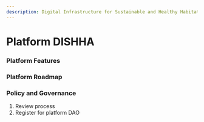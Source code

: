 ```yaml
---
description: Digital Infrastructure for Sustainable and Healthy Habitats
---
```


# Platform DISHHA

### Platform Features



### Platform Roadmap



### Policy and Governance

1. Review process
2. Register for platform DAO
